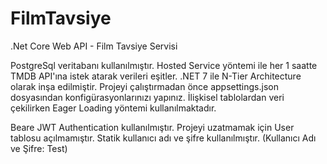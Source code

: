 # FilmTavsiye
.Net Core Web API - Film Tavsiye Servisi


PostgreSql veritabanı kullanılmıştır.
Hosted Service yöntemi ile her 1 saatte TMDB API'ına istek atarak verileri eşitler.
.NET 7 ile N-Tier Architecture olarak inşa edilmiştir.
Projeyi çalıştırmadan önce appsettings.json dosyasından konfigürasyonlarınızı yapınız.
İlişkisel tablolardan veri çekilirken Eager Loading yöntemi kullanılmaktadır.

Beare JWT Authentication kullanılmıştır. Projeyi uzatmamak için User tablosu açılmamıştır.
Statik kullanıcı adı ve şifre kullanılmıştır. (Kullanıcı Adı ve Şifre: Test)
